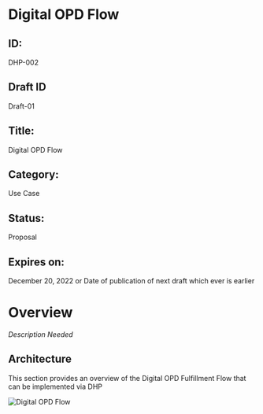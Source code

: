 # Digital OPD Flow

## ID: 
DHP-002

## Draft ID
Draft-01

## Title:
Digital OPD Flow

## Category:
Use Case

## Status:
Proposal

## Expires on:
December 20, 2022 or Date of publication of next draft which ever is earlier

# Overview
*Description Needed*

## Architecture
This section provides an overview of the Digital OPD Fulfillment Flow that can be implemented via DHP

![Digital OPD Flow](https://github.com/iSPIRT/DHP-Specs/blob/main/protocol-specifications/docs/images/Digital-OPD-Flow-Diagram.png)
